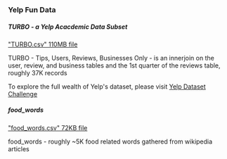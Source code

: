 ### Yelp Fun Data 

##### TURBO - a Yelp Acacdemic Data Subset 

["TURBO.csv" 110MB file](https://github.com/kevin11h/YelpFunData/blob/master/TURBO.csv.zip?raw=true)

TURBO - Tips, Users, Reviews, Businesses Only - is an innerjoin on the user, review, and business tables and the 1st quarter of the reviews table, roughly 37K records

To explore the full wealth of Yelp's dataset, please visit
[Yelp Dataset Challenge](http://yelp.com/dataset_challenge)

##### food_words

["food_words.csv" 72KB file](https://github.com/kevin11h/YelpFunData/blob/master/food_words.csv)

food_words - roughly ~5K food related words gathered from wikipedia articles












